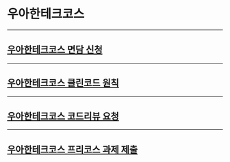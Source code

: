 # 우아한테크코스

---

## [우아한테크코스 면담 신청](./consulting/README.md)

---

## [우아한테크코스 클린코드 원칙](./cleancode/README.md)

---

## [우아한테크코스 코드리뷰 요청](./maincourse/README.md)

---

## [우아한테크코스 프리코스 과제 제출](./precourse/README.md)
